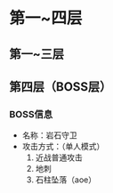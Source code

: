 ﻿# 第一~四层

## 第一~三层

## 第四层（BOSS层）
### BOSS信息
- 名称：岩石守卫
- 攻击方式：（单人模式）
	1. 近战普通攻击
	2. 地刺
	3. 石柱坠落（aoe）